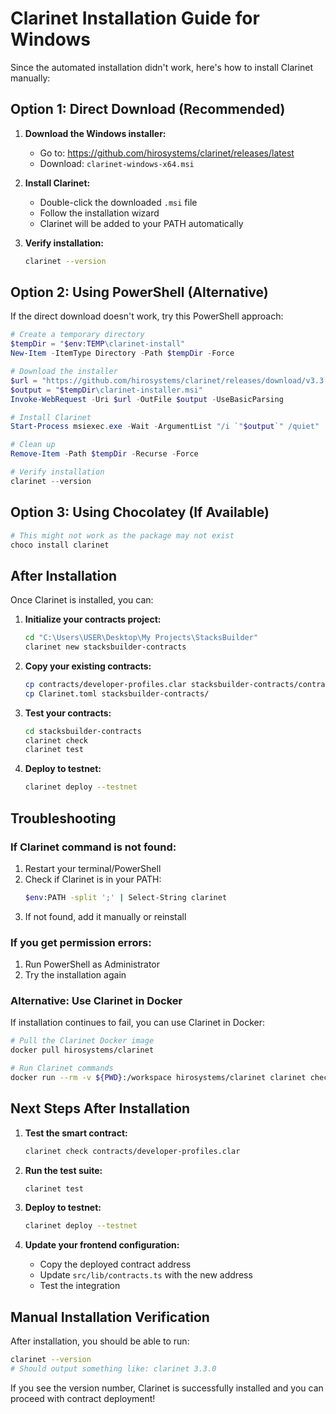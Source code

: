 # Clarinet Installation Guide for Windows

Since the automated installation didn't work, here's how to install Clarinet manually:

## Option 1: Direct Download (Recommended)

1. **Download the Windows installer:**
   - Go to: https://github.com/hirosystems/clarinet/releases/latest
   - Download: `clarinet-windows-x64.msi`

2. **Install Clarinet:**
   - Double-click the downloaded `.msi` file
   - Follow the installation wizard
   - Clarinet will be added to your PATH automatically

3. **Verify installation:**
   ```bash
   clarinet --version
   ```

## Option 2: Using PowerShell (Alternative)

If the direct download doesn't work, try this PowerShell approach:

```powershell
# Create a temporary directory
$tempDir = "$env:TEMP\clarinet-install"
New-Item -ItemType Directory -Path $tempDir -Force

# Download the installer
$url = "https://github.com/hirosystems/clarinet/releases/download/v3.3.0/clarinet-windows-x64.msi"
$output = "$tempDir\clarinet-installer.msi"
Invoke-WebRequest -Uri $url -OutFile $output -UseBasicParsing

# Install Clarinet
Start-Process msiexec.exe -Wait -ArgumentList "/i `"$output`" /quiet"

# Clean up
Remove-Item -Path $tempDir -Recurse -Force

# Verify installation
clarinet --version
```

## Option 3: Using Chocolatey (If Available)

```bash
# This might not work as the package may not exist
choco install clarinet
```

## After Installation

Once Clarinet is installed, you can:

1. **Initialize your contracts project:**
   ```bash
   cd "C:\Users\USER\Desktop\My Projects\StacksBuilder"
   clarinet new stacksbuilder-contracts
   ```

2. **Copy your existing contracts:**
   ```bash
   cp contracts/developer-profiles.clar stacksbuilder-contracts/contracts/
   cp Clarinet.toml stacksbuilder-contracts/
   ```

3. **Test your contracts:**
   ```bash
   cd stacksbuilder-contracts
   clarinet check
   clarinet test
   ```

4. **Deploy to testnet:**
   ```bash
   clarinet deploy --testnet
   ```

## Troubleshooting

### If Clarinet command is not found:
1. Restart your terminal/PowerShell
2. Check if Clarinet is in your PATH:
   ```bash
   $env:PATH -split ';' | Select-String clarinet
   ```
3. If not found, add it manually or reinstall

### If you get permission errors:
1. Run PowerShell as Administrator
2. Try the installation again

### Alternative: Use Clarinet in Docker
If installation continues to fail, you can use Clarinet in Docker:

```bash
# Pull the Clarinet Docker image
docker pull hirosystems/clarinet

# Run Clarinet commands
docker run --rm -v ${PWD}:/workspace hirosystems/clarinet clarinet check
```

## Next Steps After Installation

1. **Test the smart contract:**
   ```bash
   clarinet check contracts/developer-profiles.clar
   ```

2. **Run the test suite:**
   ```bash
   clarinet test
   ```

3. **Deploy to testnet:**
   ```bash
   clarinet deploy --testnet
   ```

4. **Update your frontend configuration:**
   - Copy the deployed contract address
   - Update `src/lib/contracts.ts` with the new address
   - Test the integration

## Manual Installation Verification

After installation, you should be able to run:

```bash
clarinet --version
# Should output something like: clarinet 3.3.0
```

If you see the version number, Clarinet is successfully installed and you can proceed with contract deployment!
